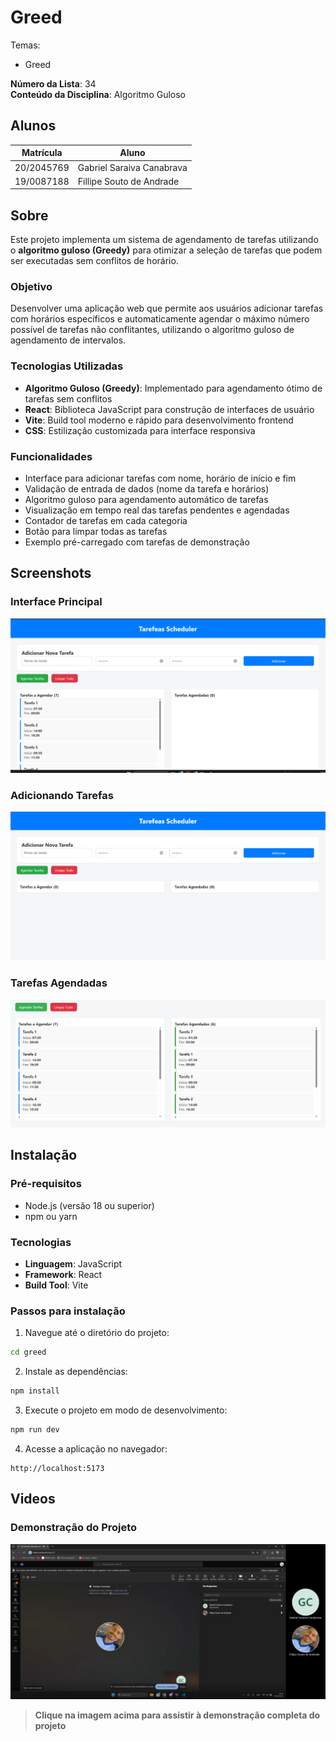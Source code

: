 # Greed

Temas:
- Greed

**Número da Lista**: 34<br>
**Conteúdo da Disciplina**: Algoritmo Guloso <br>

## Alunos
|Matrícula | Aluno |
| -- | -- |
| 20/2045769  |  Gabriel Saraiva Canabrava|
| 19/0087188  |  Fillipe Souto de Andrade |

## Sobre 

Este projeto implementa um sistema de agendamento de tarefas utilizando o **algoritmo guloso (Greedy)** para otimizar a seleção de tarefas que podem ser executadas sem conflitos de horário.

### Objetivo

Desenvolver uma aplicação web que permite aos usuários adicionar tarefas com horários específicos e automaticamente agendar o máximo número possível de tarefas não conflitantes, utilizando o algoritmo guloso de agendamento de intervalos.

### Tecnologias Utilizadas
- **Algoritmo Guloso (Greedy)**: Implementado para agendamento ótimo de tarefas sem conflitos
- **React**: Biblioteca JavaScript para construção de interfaces de usuário
- **Vite**: Build tool moderno e rápido para desenvolvimento frontend
- **CSS**: Estilização customizada para interface responsiva

### Funcionalidades
- Interface para adicionar tarefas com nome, horário de início e fim
- Validação de entrada de dados (nome da tarefa e horários)
- Algoritmo guloso para agendamento automático de tarefas
- Visualização em tempo real das tarefas pendentes e agendadas
- Contador de tarefas em cada categoria
- Botão para limpar todas as tarefas
- Exemplo pré-carregado com tarefas de demonstração

## Screenshots

### Interface Principal
![Interface Principal](./greed/public/Interface%20Principal.png)

### Adicionando Tarefas
![Adicionando Tarefas](./greed/public/Adicionando%20Tarefas.png)

### Tarefas Agendadas
![Tarefas Agendadas](./greed/public/Tarefas%20Agendadas.png)

## Instalação 

### Pré-requisitos
- Node.js (versão 18 ou superior)
- npm ou yarn

### Tecnologias
- **Linguagem**: JavaScript
- **Framework**: React
- **Build Tool**: Vite

### Passos para instalação

1. Navegue até o diretório do projeto:
```bash
cd greed
```

2. Instale as dependências:
```bash
npm install
```

3. Execute o projeto em modo de desenvolvimento:
```bash
npm run dev
```

4. Acesse a aplicação no navegador:
```
http://localhost:5173
```

## Videos

### Demonstração do Projeto
[![Demonstração do Task Scheduler](./greed/public/image.png)](https://teams.microsoft.com/l/meetingrecap?driveId=b%21byAPiRvdQ0-iKmwu_FVR41kMHcnSK4FFuXHlCED0xPjO_rdKdxVqSaho6GNdMlME&driveItemId=01PG3F4MLMG6BTAA2GQZC2SNTAY4QTXMZN&sitePath=https%3A%2F%2Funbbr-my.sharepoint.com%2F%3Av%3A%2Fg%2Fpersonal%2F202045769_aluno_unb_br%2FEWw3gzADRoZFqTZgxyE7sy0BiSDLdFJUT5hFocydVIkMvA&fileUrl=https%3A%2F%2Funbbr-my.sharepoint.com%2Fpersonal%2F202045769_aluno_unb_br%2FDocuments%2FGrava%25C3%25A7%25C3%25B5es%2FReuni%25C3%25A3o%2520com%2520Gabriel%2520Saraiva%2520Canabrava-20251019_144054-Grava%25C3%25A7%25C3%25A3o%2520de%2520Reuni%25C3%25A3o.mp4%3Fweb%3D1&threadId=19%3Ameeting_OTZlZmFjNjQtOWI4MS00ZDk4LTk4ZmYtNDM4MzIzZDMxMDJh%40thread.v2&organizerId=8e3bd2c9-5fe4-427a-a9b0-d7f2c92a5f2c&tenantId=ec359ba1-630b-4d2b-b833-c8e6d48f8059&callId=1ce191b5-3813-4bad-bac3-ecbe73849e3f&threadType=meeting&meetingType=MeetNow&subType=RecapSharingLink_RecapCore)

> **Clique na imagem acima para assistir à demonstração completa do projeto**